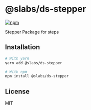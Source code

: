 # @slabs/ds-stepper

[![npm](https://img.shields.io/npm/dm/@slabs/ds-stepper)](https://www.npmjs.com/package/@slabs/ds-stepper)

Stepper Package for steps 

<!-- [View documentation](https://slabs.dev/) -->

## Installation

```bash
# With yarn
yarn add @slabs/ds-stepper

# With npm
npm install @slabs/ds-stepper
```

## License

MIT
